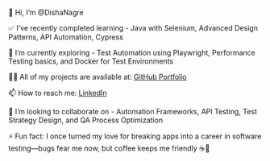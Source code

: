 👋 Hi, I’m @DishaNagre

✅ I’ve recently completed learning - Java with Selenium, Advanced Design Patterns, API Automation, Cypress

🌱 I’m currently exploring - Test Automation using Playwright, Performance Testing basics, and Docker for Test Environments

👨‍💻 All of my projects are available at: [GitHub Portfolio](https://github.com/DishaNagre/DishaNagre)

📫 How to reach me: [LinkedIn](https://www.linkedin.com/in/disha-nagre-06b8b01b9/)

👯 I’m looking to collaborate on - Automation Frameworks, API Testing, Test Strategy Design, and QA Process Optimization

⚡ Fun fact: I once turned my love for breaking apps into a career in software testing—bugs fear me now, but coffee keeps me friendly ☕🐞








